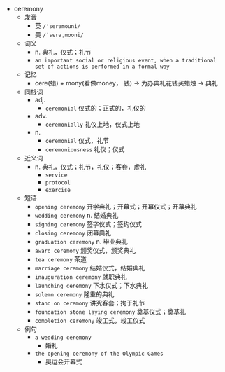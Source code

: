 - ceremony
  - 发音
    - 英 `/'serəmouni/`
    - 美 `/ˈsɛrəˌmoʊni/`
  - 词义
    - n. 典礼，仪式；礼节
    - `an important social or religious event, when a traditional set of actions is performed in a formal way`
  - 记忆
    - cere(蜡) + mony(看做money， 钱) → 为办典礼花钱买蜡烛 → 典礼
  - 同根词
    - adj.
      - `ceremonial` 仪式的；正式的，礼仪的
    - adv.
      - `ceremonially` 礼仪上地，仪式上地
    - n.
      - `ceremonial` 仪式，礼节
      - `ceremoniousness` 礼仪；仪式
  - 近义词
    - n. 典礼，仪式；礼节，礼仪；客套，虚礼
      - `service`
      - `protocol`
      - `exercise`
  - 短语
    - `opening ceremony` 开学典礼；开幕式；开幕仪式；开幕典礼 
    - `wedding ceremony` n. 结婚典礼 
    - `signing ceremony` 签字仪式；签约仪式 
    - `closing ceremony` 闭幕典礼 
    - `graduation ceremony` n. 毕业典礼 
    - `award ceremony` 颁奖仪式，颁奖典礼 
    - `tea ceremony` 茶道 
    - `marriage ceremony` 结婚仪式，结婚典礼 
    - `inauguration ceremony` 就职典礼 
    - `launching ceremony` 下水仪式；下水典礼 
    - `solemn ceremony` 隆重的典礼 
    - `stand on ceremony` 讲究客套；拘于礼节 
    - `foundation stone laying ceremony` 奠基仪式；奠基礼 
    - `completion ceremony` 竣工式，竣工仪式 
  - 例句
    - `a wedding ceremony`
      - 婚礼
    - `the opening ceremony of the Olympic Games`
      - 奥运会开幕式


